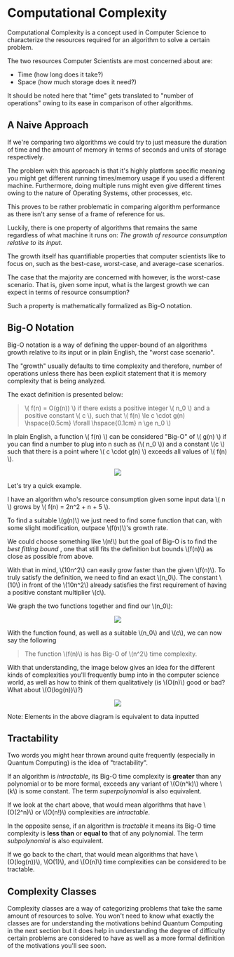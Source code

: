 # Computational Complexity

Computational Complexity is a concept used in Computer Science to characterize the resources required for an algorithm to solve a certain problem.

The two resources Computer Scientists are most concerned about are:

* Time (how long does it take?)
* Space (how much storage does it need?)

It should be noted here that "time" gets translated to "number of operations" owing to its ease in comparison of other algorithms.

## A Naive Approach

If we're comparing two algorithms we could try to just measure the duration of time and the amount of memory in terms of seconds and units of storage respectively. 

The problem with this approach is that it's highly platform specific meaning you might get different running times/memory usage if you used a different machine. Furthermore, doing multiple runs might even give different times owing to the nature of Operating Systems, other processes, etc.

This proves to be rather problematic in comparing algorithm performance as there isn't any sense of a frame of reference for us.

Luckily, there is one property of algorithms that remains the same regardless of what machine it runs on: *The growth of resource consumption relative to its input.*

The growth itself has quantifiable properties that computer scientists like to focus on, such as the best-case, worst-case, and average-case scenarios.

The case that the majority are concerned with however, is the worst-case scenario. That is, given some input, what is the largest growth we can expect in terms of resource consumption?

Such a property is mathematically formalized as Big-O notation.


## Big-O Notation

Big-O notation is a way of defining the upper-bound of an algorithms growth relative to its input or in plain English, the "worst case scenario". 

The "growth" usually defaults to time complexity and therefore, number of operations unless there has been explicit statement that it is memory complexity that is being analyzed.

The exact definition is presented below:

> \\( f(n) = O(g(n)) \\) if there exists a positive integer \\( n_0 \\) and a positive constant \\( c \\), such that \\( f(n) \le c \cdot g(n) \hspace{0.5cm} \forall \hspace{0.1cm} n \ge n_0 \\)

In plain English, a function \\( f(n) \\) can be considered "Big-O" of \\( g(n) \\) if you can find a number to plug into n such as (\\( n_0 \\)) and a constant \\(c \\) such that there is a point where \\( c \cdot g(n) \\) exceeds all values of \\( f(n) \\).

<p align="center">
  <img  src="/Classical-Computation/Computational-Complexity/big-O.png">
</p>

Let's try a quick example.

I have an algorithm who's resource consumption given some input data \\( n \\) grows by \\( f(n) = 2n^2 + n + 5 \\). 

To find a suitable \\(g(n)\\) we just need to find some function that can, with some slight modification, outpace \\(f(n)\\)'s growth rate.

We could choose something like \\(n!\\) but the goal of Big-O is to find the *best fitting bound* , one that still fits the definition but bounds \\(f(n)\\) as close as possible from above. 

With that in mind, \\(10n^2\\) can easily grow faster than the given \\(f(n)\\). To truly satisfy the definition, we need to find an exact \\(n_0\\). The constant \\(10\\) in front of the \\(10n^2\\) already satisfies the first requirement of having a positive constant multiplier \\(c\\). 

We graph the two functions together and find our \\(n_0\\):

<p align="center">
  <img  src="/Classical-Computation/Computational-Complexity/big-O-example.png">
</p>

With the function found, as well as a suitable \\(n_0\\) and \\(c\\), we can now say the following

> The function \\(f(n)\\) is has Big-O of \\(n^2\\) time complexity.

With that understanding, the image below gives an idea for the different kinds of complexities you'll frequently bump into in the computer science world, as well as how to think of them qualitatively (is \\(O(n)\\) good or bad? What about \\(O(log(n))\\)?)

<p align="center">
  <img  src="/Classical-Computation/Computational-Complexity/big-O-chart.png">
</p>
Note: Elements in the above diagram is equivalent to data inputted

## Tractability

Two words you might hear thrown around quite frequently (especially in Quantum Computing) is the idea of "tractability".

If an algorithm is *intractable*, its Big-O time complexity is __greater__ than any polynomial or to be more formal, exceeds any variant of \\(O(n^k)\\) where \\(k\\) is some constant. The term *superpolynomial* is also equivalent. 

If we look at the chart above, that would mean algorithms that have \\(O(2^n)\\) or \\(O(n!)\\) complexities are *intractable*. 

In the opposite sense, if an algorithm is *tractable* it means its Big-O time complexity is __less than__ or __equal to__ that of any polynomial. The term *subpolynomial* is also equivalent.

If we go back to the chart, that would mean algorithms that have \\(O(log(n))\\), \\(O(1)\\), and \\(O(n)\\) time complexities can be considered to be tractable. 

## Complexity Classes

Complexity classes are a way of categorizing problems that take the same amount of resources to solve. You won't need to know what exactly the classes are for understanding the motivations behind Quantum Computing in the next section but it does help in understanding the degree of difficulty certain problems are considered to have as well as a more formal definition of the motivations you'll see soon.